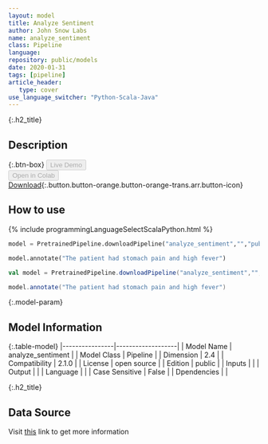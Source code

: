 ```yaml
---
layout: model
title: Analyze Sentiment
author: John Snow Labs
name: analyze_sentiment
class: Pipeline
language: 
repository: public/models
date: 2020-01-31
tags: [pipeline]
article_header:
   type: cover
use_language_switcher: "Python-Scala-Java"
---
```


{:.h2_title}
## Description 




{:.btn-box}
<button class="button button-orange" disabled>Live Demo</button><br/><button class="button button-orange" disabled>Open in Colab</button><br/>[Download](https://s3.amazonaws.com/auxdata.johnsnowlabs.com/public/models/analyze_sentiment_en_2.1.0_2.4_1580483464667.zip){:.button.button-orange.button-orange-trans.arr.button-icon}<br/>

## How to use 
<div class="tabs-box" markdown="1">

{% include programmingLanguageSelectScalaPython.html %}

```python
model = PretrainedPipeline.downloadPipeline("analyze_sentiment","","public/models")

model.annotate("The patient had stomach pain and high fever")
```

```scala
val model = PretrainedPipeline.downloadPipeline("analyze_sentiment","","public/models")

model.annotate("The patient had stomach pain and high fever")
```
</div>



{:.model-param}
## Model Information
{:.table-model}
|----------------|-------------------|
| Model Name     | analyze_sentiment |
| Model Class    | Pipeline          |
| Dimension      | 2.4               |
| Compatibility  | 2.1.0             |
| License        | open source       |
| Edition        | public            |
| Inputs         |                   |
| Output         |                   |
| Language       |                   |
| Case Sensitive | False             |
| Dpendencies    |                   |




{:.h2_title}
## Data Source
  
Visit [this]() link to get more information

